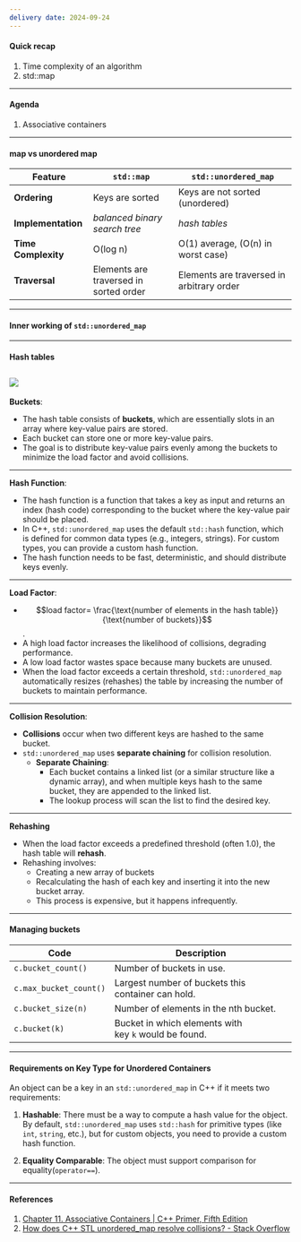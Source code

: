 ```yaml
---
delivery date: 2024-09-24
---
```

#### Quick recap
1. Time complexity of an algorithm
2. std::map
---
#### Agenda
1. Associative containers

---
#### map vs unordered map 
| Feature             | `std::map`                             | `std::unordered_map`                      |
| ------------------- | -------------------------------------- | ----------------------------------------- |
| **Ordering**        | Keys are sorted                        | Keys are not sorted (unordered)           |
| **Implementation**  | *balanced binary search tree*          | *hash tables*                             |
| **Time Complexity** | O(log n)                               | O(1) average, (O(n) in worst case)        |
| **Traversal**       | Elements are traversed in sorted order | Elements are traversed in arbitrary order |

---
#### Inner working of `std::unordered_map`
---
####  Hash tables
![](https://external-content.duckduckgo.com/iu/?u=https%3A%2F%2Fmiro.medium.com%2Fv2%2Fresize%3Afit%3A900%2F1*-BjbJwNd34nP6OYk2TbCdw.png&f=1&nofb=1&ipt=505fa3575cf9574c3917f414f203d27495677b9a07f0e9520c1a0ea0ebb11d52&ipo=images)
---
**Buckets**:
- The hash table consists of **buckets**, which are essentially slots in an array where key-value pairs are stored.
- Each bucket can store one or more key-value pairs.
- The goal is to distribute key-value pairs evenly among the buckets to minimize the load factor and avoid collisions.

---
**Hash Function**:

- The hash function is a function that takes a key as input and returns an index (hash code) corresponding to the bucket where the key-value pair should be placed.
- In C++, `std::unordered_map` uses the default `std::hash` function, which is defined for common data types (e.g., integers, strings). For custom types, you can provide a custom hash function.
- The hash function needs to be fast, deterministic, and should distribute keys evenly.
---
**Load Factor**:
- $$load factor=  \frac{\text{number of elements in the hash table}}{\text{number of buckets}}$$.
- A high load factor increases the likelihood of collisions, degrading performance.
- A low load factor wastes space because many buckets are unused.
- When the load factor exceeds a certain threshold, `std::unordered_map` automatically resizes (rehashes) the table by increasing the number of buckets to maintain performance.
---
**Collision Resolution**:
- **Collisions** occur when two different keys are hashed to the same bucket.
- `std::unordered_map` uses  **separate chaining** for collision resolution.
    - **Separate Chaining**:
        - Each bucket contains a linked list (or a similar structure like a dynamic array), and when multiple keys hash to the same bucket, they are appended to the linked list.
        - The lookup process will scan the list to find the desired key.
---
**Rehashing**
- When the load factor exceeds a predefined threshold (often 1.0), the hash table will **rehash**.
- Rehashing involves:
    - Creating a new array of buckets
    - Recalculating the hash of each key and inserting it into the new bucket array.
    - This process is expensive, but it happens infrequently.
---
#### Managing buckets

| Code                   | Description                                           |
| ---------------------- | ----------------------------------------------------- |
| `c.bucket_count()`     | Number of buckets in use.                             |
| `c.max_bucket_count()` | Largest number of buckets this container can hold.    |
| `c.bucket_size(n)`     | Number of elements in the nth bucket.                 |
| `c.bucket(k)`          | Bucket in which elements with key `k` would be found. |

---
#### Requirements on Key Type for Unordered Containers
An object can be a key in an `std::unordered_map` in C++ if it meets two requirements:

1. **Hashable**: There must be a way to compute a hash value for the object. By default, `std::unordered_map` uses `std::hash` for primitive types (like `int`, `string`, etc.), but for custom objects, you need to provide a custom hash function.
    
2. **Equality Comparable**: The object must support comparison for equality(`operator==`). 

---

#### References
1. [Chapter 11. Associative Containers | C++ Primer, Fifth Edition](https://cpp-primer.pages.dev/book/106-chapter_11._associative_containers.html)
2. [How does C++ STL unordered_map resolve collisions? - Stack Overflow](https://stackoverflow.com/a/21519560/2893777)
